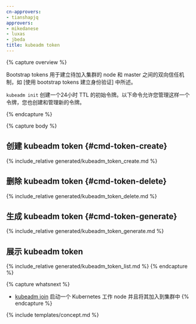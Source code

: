 ```yaml
---
cn-approvers:
- tianshapjq
approvers:
- mikedanese
- luxas
- jbeda
title: kubeadm token
---
```

<!--
---
approvers:
- mikedanese
- luxas
- jbeda
title: kubeadm token
---
-->
{% capture overview %}

<!--
Bootstrap tokens are used for establishing bidirectional trust between a node joining 
the cluster and a the master node, as described in [authenticating with bootstrap tokens](/docs/admin/bootstrap-tokens/).
-->
Bootstrap tokens 用于建立待加入集群的 node 和 master 之间的双向信任机制，如 [使用 bootstrap tokens 建立身份验证] 中所述。

<!--
`kubeadm init` creates an initial token with a 24-hour TTL. The following commands allow you to manage 
such a token and also to create and manage new ones.
-->
`kubeadm init` 创建一个24小时 TTL 的初始令牌。以下命令允许您管理这样一个令牌，您也创建和管理新的令牌。

{% endcapture %}

{% capture body %}
<!--
## kubeadm token create {#cmd-token-create}
-->
## 创建 kubeadm token {#cmd-token-create}
{% include_relative generated/kubeadm_token_create.md %}

<!--
## kubeadm token delete {#cmd-token-delete}
-->
## 删除 kubeadm token {#cmd-token-delete}
{% include_relative generated/kubeadm_token_delete.md %}

<!--
## kubeadm token generate {#cmd-token-generate}
-->
## 生成 kubeadm token {#cmd-token-generate}
{% include_relative generated/kubeadm_token_generate.md %}

<!--
## kubeadm token list {#cmd-token-list}
-->
## 展示 kubeadm token
{% include_relative generated/kubeadm_token_list.md %}
{% endcapture %}

{% capture whatsnext %}
<!--
* [kubeadm join](kubeadm-join.md) to bootstrap a Kubernetes worker node and join it to the cluster
-->
* [kubeadm join](kubeadm-join.md) 启动一个 Kubernetes 工作 node 并且将其加入到集群中
{% endcapture %}

{% include templates/concept.md %}
